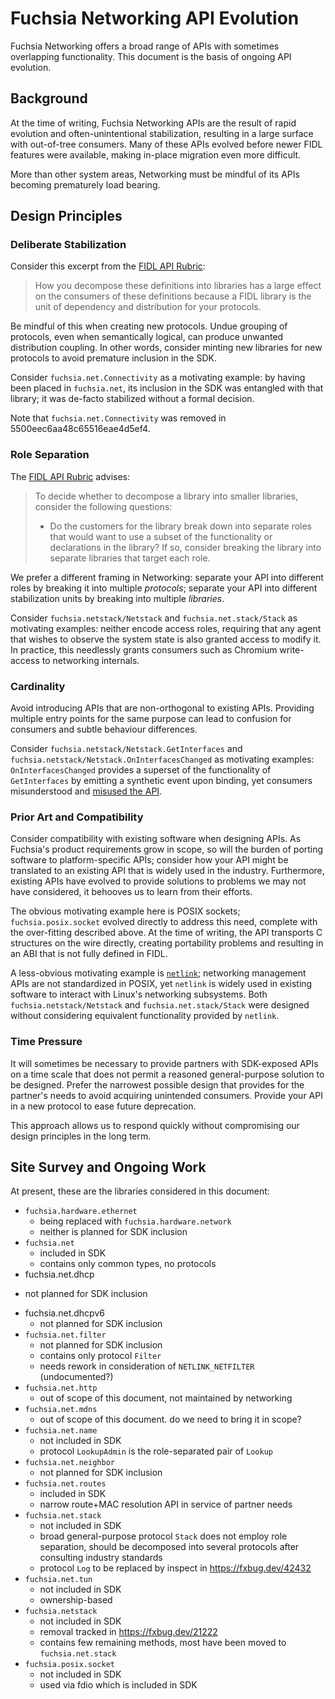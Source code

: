 # Fuchsia Networking API Evolution

Fuchsia Networking offers a broad range of APIs with sometimes overlapping
functionality. This document is the basis of ongoing API evolution.

## Background

At the time of writing, Fuchsia Networking APIs are the result of rapid
evolution and often-unintentional stabilization, resulting in a large surface
with out-of-tree consumers. Many of these APIs evolved before newer FIDL
features were available, making in-place migration even more difficult.

More than other system areas, Networking must be mindful of its APIs becoming
prematurely load bearing.

## Design Principles

### Deliberate Stabilization

Consider this excerpt from the [FIDL API Rubric][library_structure]:

> How you decompose these definitions into libraries has a large effect on the
> consumers of these definitions because a FIDL library is the unit of
> dependency and distribution for your protocols.

Be mindful of this when creating new protocols. Undue grouping of protocols,
even when semantically logical, can produce unwanted distribution coupling. In
other words, consider minting new libraries for new protocols to avoid premature
inclusion in the SDK.

Consider `fuchsia.net.Connectivity` as a motivating example: by having been
placed in `fuchsia.net`, its inclusion in the SDK was entangled with that
library; it was de-facto stabilized without a formal decision.

Note that `fuchsia.net.Connectivity` was removed in 5500eec6aa48c65516eae4d5ef4.

### Role Separation

The [FIDL API Rubric][library_structure] advises:

> To decide whether to decompose a library into smaller libraries, consider the
> following questions:
>
> - Do the customers for the library break down into separate roles that would
>   want to use a subset of the functionality or declarations in the library? If
>   so, consider breaking the library into separate libraries that target each
>   role.

We prefer a different framing in Networking: separate your API into different
roles by breaking it into multiple *protocols*; separate your API into different
stabilization units by breaking into multiple *libraries*.

Consider `fuchsia.netstack/Netstack` and `fuchsia.net.stack/Stack` as motivating
examples: neither encode access roles, requiring that any agent that wishes to
observe the system state is also granted access to modify it. In practice, this
needlessly grants consumers such as Chromium write-access to networking
internals.

### Cardinality

Avoid introducing APIs that are non-orthogonal to existing APIs. Providing
multiple entry points for the same purpose can lead to confusion for consumers
and subtle behaviour differences.

Consider `fuchsia.netstack/Netstack.GetInterfaces` and
`fuchsia.netstack/Netstack.OnInterfacesChanged` as motivating examples:
`OnInterfacesChanged` provides a superset of the functionality of
`GetInterfaces` by emitting a synthetic event upon binding, yet consumers
misunderstood and [misused the API][chromium_on_interfaces_changed].

### Prior Art and Compatibility

Consider compatibility with existing software when designing APIs. As Fuchsia's
product requirements grow in scope, so will the burden of porting software to
platform-specific APIs; consider how your API might be translated to an existing
API that is widely used in the industry. Furthermore, existing APIs have evolved
to provide solutions to problems we may not have considered, it behooves us to
learn from their efforts.

The obvious motivating example here is POSIX sockets; `fuchsia.posix.socket`
evolved directly to address this need, complete with the over-fitting described
above. At the time of writing, the API transports C structures on the wire
directly, creating portability problems and resulting in an ABI that is not
fully defined in FIDL.

A less-obvious motivating example is [`netlink`]; networking management APIs are
not standardized in POSIX, yet `netlink` is widely used in existing software to
interact with Linux's networking subsystems. Both `fuchsia.netstack/Netstack`
and `fuchsia.net.stack/Stack` were designed without considering equivalent
functionality provided by `netlink`.

### Time Pressure

It will sometimes be necessary to provide partners with SDK-exposed APIs on a
time scale that does not permit a reasoned general-purpose solution to be
designed. Prefer the narrowest possible design that provides for the partner's
needs to avoid acquiring unintended consumers. Provide your API in a new
protocol to ease future deprecation.

This approach allows us to respond quickly without compromising our design
principles in the long term.

## Site Survey and Ongoing Work

At present, these are the libraries considered in this document:

- `fuchsia.hardware.ethernet`
   + being replaced with `fuchsia.hardware.network`
   + neither is planned for SDK inclusion
- `fuchsia.net`
   + included in SDK
   + contains only common types, no protocols
-  fuchsia.net.dhcp
  + not planned for SDK inclusion
-  fuchsia.net.dhcpv6
   + not planned for SDK inclusion
- `fuchsia.net.filter`
   + not planned for SDK inclusion
   + contains only protocol `Filter`
   + needs rework in consideration of `NETLINK_NETFILTER` (undocumented?)
- `fuchsia.net.http`
   + out of scope of this document, not maintained by networking
- `fuchsia.net.mdns`
   + out of scope of this document. do we need to bring it in scope?
- `fuchsia.net.name`
   + not included in SDK
   + protocol `LookupAdmin` is the role-separated pair of `Lookup`
- `fuchsia.net.neighbor`
   + not planned for SDK inclusion
- `fuchsia.net.routes`
   + included in SDK
   + narrow route+MAC resolution API in service of partner needs
- `fuchsia.net.stack`
   + not included in SDK
   + broad general-purpose protocol `Stack` does not employ role separation,
     should be decomposed into several protocols after consulting industry
     standards
   + protocol `Log` to be replaced by inspect in https://fxbug.dev/42432
- `fuchsia.net.tun`
   + not included in SDK
   + ownership-based
- `fuchsia.netstack`
   + not included in SDK
   + removal tracked in https://fxbug.dev/21222
   + contains few remaining methods, most have been moved to `fuchsia.net.stack`
- `fuchsia.posix.socket`
   + not included in SDK
   + used via fdio which is included in SDK

[library_structure]: /docs/concepts/api/fidl.md#library_structure
[chromium_on_interfaces_changed]: https://chromium-review.googlesource.com/c/chromium/src/+/2331860
[`netlink`]: https://man7.org/linux/man-pages/man7/netlink.7.html
